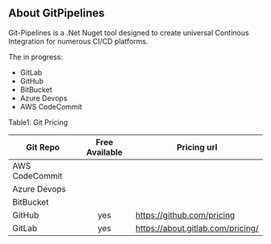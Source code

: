 ## About GitPipelines
Git-Pipelines is a .Net Nuget tool designed to create universal Continous Integration for numerous CI/CD platforms.

The in progress:
- GitLab
- GitHub
- BitBucket
- Azure Devops
- AWS CodeCommit

Table1: Git Pricing

| Git Repo      |Free Available | Pricing url  |
| ------------- |:-------------:| ----- |
| AWS CodeCommit |  |  |
| Azure Devops   |  |  |
| BitBucket      |  |  |
| GitHub         | yes | https://github.com/pricing |
| GitLab         | yes | https://about.gitlab.com/pricing/ |
